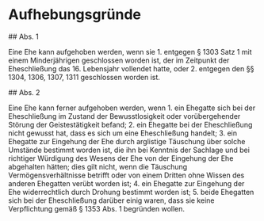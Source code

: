 # Aufhebungsgründe



\#\# Abs. 1

 Eine Ehe kann aufgehoben werden, wenn sie  1\.
 entgegen § 1303 Satz 1 mit einem Minderjährigen geschlossen worden ist, der im Zeitpunkt der Eheschließung das 16\. Lebensjahr vollendet hatte, oder
 2\.
 entgegen den §§ 1304, 1306, 1307, 1311 geschlossen worden ist.


\#\# Abs. 2

 Eine Ehe kann ferner aufgehoben werden, wenn  1\.
 ein Ehegatte sich bei der Eheschließung im Zustand der Bewusstlosigkeit oder vorübergehender Störung der Geistestätigkeit befand;
 2\.
 ein Ehegatte bei der Eheschließung nicht gewusst hat, dass es sich um eine Eheschließung handelt;
 3\.
 ein Ehegatte zur Eingehung der Ehe durch arglistige Täuschung über solche Umstände bestimmt worden ist, die ihn bei Kenntnis der Sachlage und bei richtiger Würdigung des Wesens der Ehe von der Eingehung der Ehe abgehalten hätten; dies gilt nicht, wenn die Täuschung Vermögensverhältnisse betrifft oder von einem Dritten ohne Wissen des anderen Ehegatten verübt worden ist;
 4\.
 ein Ehegatte zur Eingehung der Ehe widerrechtlich durch Drohung bestimmt worden ist;
 5\.
 beide Ehegatten sich bei der Eheschließung darüber einig waren, dass sie keine Verpflichtung gemäß § 1353 Abs. 1 begründen wollen.
 

